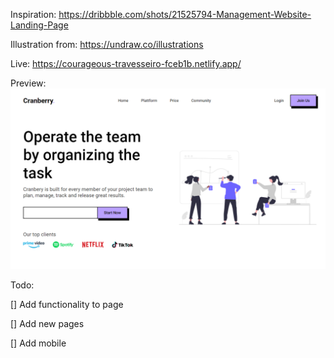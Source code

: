 Inspiration: https://dribbble.com/shots/21525794-Management-Website-Landing-Page

Illustration from: https://undraw.co/illustrations

Live: https://courageous-travesseiro-fceb1b.netlify.app/


Preview:
![preview image](https://github.com/jm1069/management-landing-page/blob/main/courageous-travesseiro-fceb1b.netlify.app_.png?raw=true)


Todo:

[] Add functionality to page

[] Add new pages

[] Add mobile

